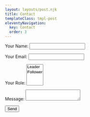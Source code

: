 ```yaml
---
layout: layouts/post.njk
title: Contact
templateClass: tmpl-post
eleventyNavigation:
  key: Contact
  order: 3
---
```


<div class="container">
    <form name="contact" method="POST" data-netlify="true">
    <p>
        <label>Your Name: <input type="text" name="name" /></label>   
    </p>
    <p>
        <label>Your Email: <input type="email" name="email" /></label>
    </p>
    <p>
        <label>Your Role: <select name="role[]" multiple>
        <option value="leader">Leader</option>
        <option value="follower">Follower</option>
        </select></label>
    </p>
    <p>
        <label>Message: <textarea name="message"></textarea></label>
    </p>
    <p>
        <button type="submit">Send</button>
    </p>
    </form>
</div>

